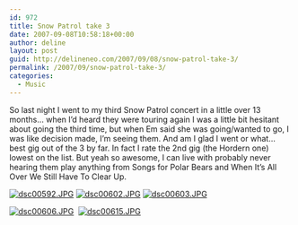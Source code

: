 ```yaml
---
id: 972
title: Snow Patrol take 3
date: 2007-09-08T10:58:18+00:00
author: deline
layout: post
guid: http://delineneo.com/2007/09/08/snow-patrol-take-3/
permalink: /2007/09/snow-patrol-take-3/
categories:
  - Music
---
```

So last night I went to my third Snow Patrol concert in a little over 13 months&#8230; when I&#8217;d heard they were touring again I was a little bit hesitant about going the third time, but when Em said she was going/wanted to go, I was like decision made, I&#8217;m seeing them. And am I glad I went or what&#8230; best gig out of the 3 by far. In fact I rate the 2nd gig (the Hordern one) lowest on the list. But yeah so awesome, I can live with probably never hearing them play anything from Songs for Polar Bears and When It&#8217;s All Over We Still Have To Clear Up.

[![dsc00592.JPG](http://delineneo.com/wp-content/uploads/2007/09/dsc00592.thumbnail.JPG)](http://delineneo.com/wp-content/uploads/2007/09/dsc00592.JPG "dsc00592.JPG") [![dsc00602.JPG](http://delineneo.com/wp-content/uploads/2007/09/dsc00602.thumbnail.JPG)](http://delineneo.com/wp-content/uploads/2007/09/dsc00602.JPG "dsc00602.JPG") [![dsc00603.JPG](http://delineneo.com/wp-content/uploads/2007/09/dsc00603.thumbnail.JPG)](http://delineneo.com/wp-content/uploads/2007/09/dsc00603.JPG "dsc00603.JPG")

[![dsc00606.JPG](http://delineneo.com/wp-content/uploads/2007/09/dsc00606.thumbnail.JPG)](http://delineneo.com/wp-content/uploads/2007/09/dsc00606.JPG "dsc00606.JPG")  [![dsc00615.JPG](http://delineneo.com/wp-content/uploads/2007/09/dsc00615.thumbnail.JPG)](http://delineneo.com/wp-content/uploads/2007/09/dsc00615.JPG "dsc00615.JPG")